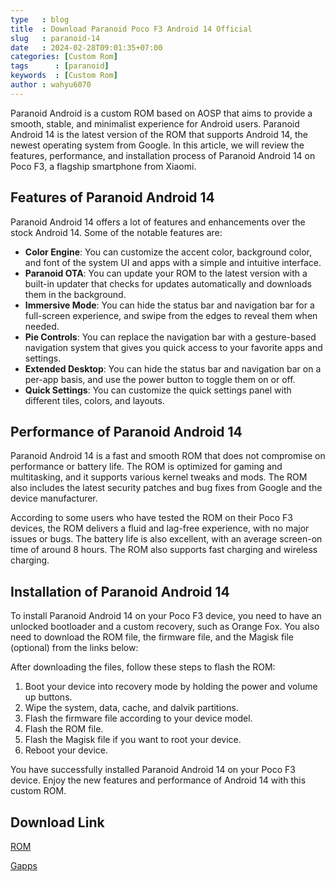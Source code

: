 ```yaml
---
type   : blog
title  : Download Paranoid Poco F3 Android 14 Official
slug   : paranoid-14
date   : 2024-02-28T09:01:35+07:00
categories: [Custom Rom]
tags      : [paranoid]
keywords  : [Custom Rom]
author : wahyu6070
---
```


Paranoid Android is a custom ROM based on AOSP that aims to provide a smooth, stable, and minimalist experience for Android users. Paranoid Android 14 is the latest version of the ROM that supports Android 14, the newest operating system from Google. In this article, we will review the features, performance, and installation process of Paranoid Android 14 on Poco F3, a flagship smartphone from Xiaomi.

## Features of Paranoid Android 14

Paranoid Android 14 offers a lot of features and enhancements over the stock Android 14. Some of the notable features are:

- **Color Engine**: You can customize the accent color, background color, and font of the system UI and apps with a simple and intuitive interface.
- **Paranoid OTA**: You can update your ROM to the latest version with a built-in updater that checks for updates automatically and downloads them in the background.
- **Immersive Mode**: You can hide the status bar and navigation bar for a full-screen experience, and swipe from the edges to reveal them when needed.
- **Pie Controls**: You can replace the navigation bar with a gesture-based navigation system that gives you quick access to your favorite apps and settings.
- **Extended Desktop**: You can hide the status bar and navigation bar on a per-app basis, and use the power button to toggle them on or off.
- **Quick Settings**: You can customize the quick settings panel with different tiles, colors, and layouts.

## Performance of Paranoid Android 14

Paranoid Android 14 is a fast and smooth ROM that does not compromise on performance or battery life. The ROM is optimized for gaming and multitasking, and it supports various kernel tweaks and mods. The ROM also includes the latest security patches and bug fixes from Google and the device manufacturer.

According to some users who have tested the ROM on their Poco F3 devices, the ROM delivers a fluid and lag-free experience, with no major issues or bugs. The battery life is also excellent, with an average screen-on time of around 8 hours. The ROM also supports fast charging and wireless charging.

## Installation of Paranoid Android 14

To install Paranoid Android 14 on your Poco F3 device, you need to have an unlocked bootloader and a custom recovery, such as Orange Fox. You also need to download the ROM file, the firmware file, and the Magisk file (optional) from the links below:


After downloading the files, follow these steps to flash the ROM:

1. Boot your device into recovery mode by holding the power and volume up buttons.
2. Wipe the system, data, cache, and dalvik partitions.
3. Flash the firmware file according to your device model.
4. Flash the ROM file.
5. Flash the Magisk file if you want to root your device.
6. Reboot your device.

You have successfully installed Paranoid Android 14 on your Poco F3 device. Enjoy the new features and performance of Android 14 with this custom ROM.

## Download Link 

[ROM](https://paranoidandroid.co/alioth/)

[Gapps](https://litegapps.github.io)
